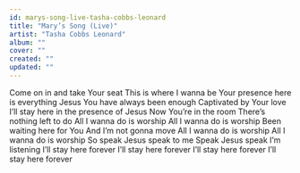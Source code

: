 ```yaml
---
id: marys-song-live-tasha-cobbs-leonard
title: "Mary’s Song (Live)"
artist: "Tasha Cobbs Leonard"
album: ""
cover: ""
created: ""
updated: ""
---
```


Come on in and take Your seat
This is where I wanna be
Your presence here is everything Jesus
You have always been enough
Captivated by Your love
I’ll stay here in the presence of Jesus
Now You’re in the room
There’s nothing left to do
All I wanna do is worship
All I wanna do is worship
Been waiting here for You
And I’m not gonna move
All I wanna do is worship
All I wanna do is worship
So speak
Jesus speak to me
Speak
Jesus speak I’m listening
I’ll stay here forever
I’ll stay here forever
I’ll stay here forever
I’ll stay here forever